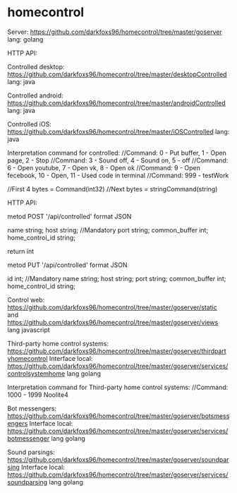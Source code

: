 # homecontrol

Server: https://github.com/darkfoxs96/homecontrol/tree/master/goserver lang: golang

HTTP API:


Controlled desktop: https://github.com/darkfoxs96/homecontrol/tree/master/desktopControlled lang: java

Controlled android: https://github.com/darkfoxs96/homecontrol/tree/master/androidControlled lang: java

Controlled iOS: https://github.com/darkfoxs96/homecontrol/tree/master/iOSControlled lang: java

Interpretation command for controlled:
//Command:  0 - Put buffer,     1 - Open page, 2 - Stop
//Command:  3 - Sound off,  	4 - Sound on,  5 - off
//Command:  6 - Open youtube,   7 - Open vk,   8 - Open ok
//Command:  9 - Open fecebook, 10 - Open,     11 - Used code in terminal
//Command: 999 - testWork

//First 4 bytes = Command(int32)
//Next bytes = stringCommand(string)

HTTP API:

metod POST '/api/controlled' format JSON

name            string; 
host            string; //Mandatory
port            string; 
common_buffer   int;    
home_control_id string; 

return int

metod PUT '/api/controlled' format JSON

id              int;    //Mandatory 
name            string; 
host            string;
port            string; 
common_buffer   int;    
home_control_id string; 


Control web: https://github.com/darkfoxs96/homecontrol/tree/master/goserver/static 
and https://github.com/darkfoxs96/homecontrol/tree/master/goserver/views            lang javascript

Third-party home control systems: https://github.com/darkfoxs96/homecontrol/tree/master/goserver/thirdpartyhomecontrol 
Interface local:
https://github.com/darkfoxs96/homecontrol/tree/master/goserver/services/controlsystemhome lang golang

Interpretation command for Third-party home control systems:
//Command: 1000 - 1999 Noolite4

Bot messengers: 
https://github.com/darkfoxs96/homecontrol/tree/master/goserver/botsmessengers 
Interface local:
https://github.com/darkfoxs96/homecontrol/tree/master/goserver/services/botmessenger lang golang

Sound parsings: 
https://github.com/darkfoxs96/homecontrol/tree/master/goserver/soundparsing 
Interface local: 
https://github.com/darkfoxs96/homecontrol/tree/master/goserver/services/soundparsing lang golang
